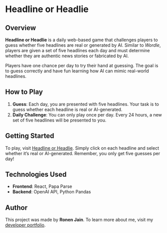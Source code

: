 # Headline or Headlie

## Overview
**Headline or Headlie** is a daily web-based game that challenges players to guess whether five headlines are real or generated by AI. Similar to *Wordle*, players are given a set of five headlines each day and must determine whether they are authentic news stories or fabricated by AI. 

Players have one chance per day to try their hand at guessing. The goal is to guess correctly and have fun learning how AI can mimic real-world headlines.

## How to Play
1. **Guess**: Each day, you are presented with five headlines. Your task is to guess whether each headline is real or AI-generated.
3. **Daily Challenge**: You can only play once per day. Every 24 hours, a new set of five headlines will be presented to you.

## Getting Started
To play, visit [Headline or Headlie](https://headlines.ronenjain.com). Simply click on each headline and select whether it’s real or AI-generated. Remember, you only get five guesses per day!

## Technologies Used
- **Frontend**: React, Papa Parse
- **Backend**: OpenAI API, Python Pandas

## Author
This project was made by **Ronen Jain**. To learn more about me, visit my [developer portfolio](https://ronenjain.com).